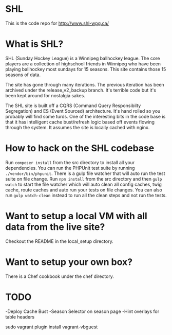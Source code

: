 SHL
===========
This is the code repo for http://www.shl-wpg.ca/

What is SHL?
==============
SHL (Sunday Hockey League) is a Winnipeg ballhockey league. The core players are a collection of highschool friends in Winnipeg who have been playing ballhockey most sundays for 15 seasons. This site contains those 15 seasons of data.

The site has gone through many iterations. The previous iteration has been archived under the release_v2_backup branch. It's terrible code but it's been kept around for nostalgia sakes.

The SHL site is built off a CQRS (Command Query Responsibilty Segregation) and ES (Event Sourced) architecture. It's hand rolled so you probably will find some turds. One of the interesting bits in the code base is that it has intelligent cache bust/refresh logic based off events flowing through the system. It assumes the site is locally cached with nginx.
 
How to hack on the SHL codebase
=======================
Run `composer install` from the src directory to install all your dependencies. You can run the PHPUnit test suite by running `./vendor/bin/phpunit`. There is a gulp file watcher that will auto run the test suite on file change. Run `npm install` from the src directory and then `gulp watch` to start the file watcher which will auto clean all config caches, twig cache, route caches and auto run your tests on file changes. You can also run `gulp watch-clean` instead to run all the clean steps and not run the tests.

Want to setup a local VM with all data from the live site?
===========================================================
Checkout the README in the local_setup directory.

Want to setup your own box?
===========================
There is a Chef cookbook under the chef directory.

TODO
====
-Deploy Cache Bust
-Season Selector on season page
-Hint overlays for table headers



sudo vagrant plugin install vagrant-vbguest